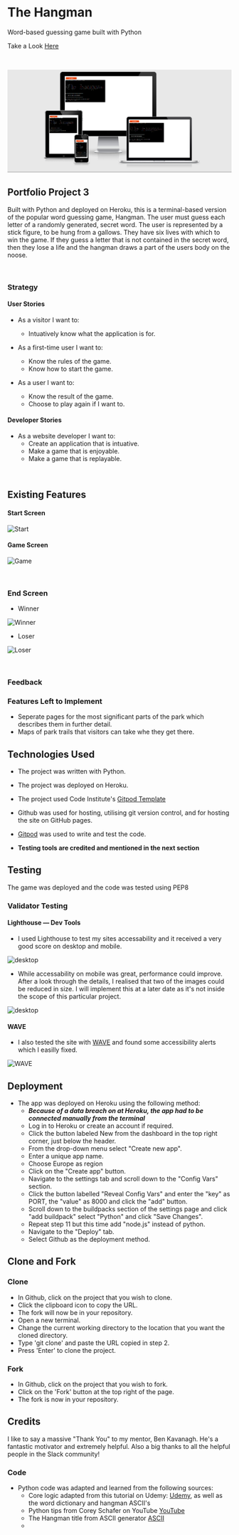 # The Hangman

Word-based guessing game built with Python

Take a Look [Here](https://the-hangman-mikeol.herokuapp.com/)

<br>

![Am I Responsive](image/responsive.PNG)

## Portfolio Project 3

Built with Python and deployed on Heroku, this is a terminal-based version of the popular word guessing game, Hangman. The user must guess each letter of a randomly generated, secret word. The user is represented by a stick figure, to be hung from a gallows. They have six lives with which to win the game. If they guess a letter that is not contained in the secret word, then they lose a life and the hangman draws a part of the users body on the noose.

<br> 

### Strategy 

#### User Stories

* As a visitor I want to:
    * Intuatively know what the application is for.

* As a first-time user I want to:
    * Know the rules of the game.
    * Know how to start the game.
 
* As a user I want to:
    * Know the result of the game.
    * Choose to play again if I want to.

#### Developer Stories

* As a website developer I want to:
    * Create an application that is intuative.
    * Make a game that is enjoyable.
    * Make a game that is replayable.

<br> 

## Existing Features

#### Start Screen

![Start]()

#### Game Screen

![Game]()

<br>

### End Screen

* Winner

![Winner]()

* Loser

![Loser]()

<br>

### Feedback

### Features Left to Implement 
* Seperate pages for the most significant parts of the park which describes them in further detail.
* Maps of park trails that visitors can take whe they get there. 

## Technologies Used

* The project was written with Python.
* The project was deployed on Heroku.
* The project used Code Institute's [Gitpod Template](https://github.com/Code-Institute-Org/gitpod-full-template) 
* Github was used for hosting, utilising git version control, and for hosting the site on GitHub pages.
* [Gitpod](https://gitpod.io/) was used to write and test the code. 

* **Testing tools are credited and mentioned in the next section**

## Testing

The game was deployed and the code was tested using PEP8

### Validator Testing


#### Lighthouse — Dev Tools

* I used Lighthouse to test my sites accessability and it received a very good score on desktop and mobile.

![desktop](assets/screenshots/lighthouse-desktop.JPG) 

* While accessability on mobile was great, performance could improve. After a look through the details, I realised that two of the images could be reduced in size. I will implement this at a later date as it's not inside the scope of this particular project.

![desktop](assets/screenshots/lighthouse-mobile.JPG) 

 #### WAVE

 * I also tested the site with [WAVE](https://wave.webaim.org/) and found some accessibility alerts which I easilly fixed.

![WAVE](assets/screenshots/wave.JPG)   

## Deployment

* The app was deployed on Heroku using the following method:
    * ***Because of a data breach on at Heroku, the app had to be connected manually from the terminal***
    * Log in to Heroku or create an account if required.
    * Click the button labeled New from the dashboard in the top right corner, just below the header.
    * From the drop-down menu select "Create new app".
    * Enter a unique app name. 
    * Choose Europe as region
    * Click on the "Create app" button.
    * Navigate to the settings tab and scroll down to the "Config Vars" section.
    * Click the button labelled "Reveal Config Vars" and enter the "key" as PORT, the "value" as 8000 and click the "add" button.
    * Scroll down to the buildpacks section of the settings page and click "add buildpack" select "Python" and click "Save Changes".
    * Repeat step 11 but this time add "node.js" instead of python.
    * Navigate to the "Deploy" tab.
    * Select Github as the deployment method.

## Clone and Fork

### Clone 

* In Github, click on the project that you wish to clone.
* Click the clipboard icon to copy the URL.
* The fork will now be in your repository.
* Open a new terminal.
* Change the current working directory to the location that you want the cloned directory.
* Type 'git clone' and paste the URL copied in step 2.
* Press 'Enter' to clone the project.

### Fork

* In Github, click on the project that you wish to fork.
* Click on the 'Fork' button at the top right of the page.
* The fork is now in your repository.

## Credits

I like to say a massive "Thank You" to my mentor, Ben Kavanagh. He's a fantastic motivator and extremely helpful. Also a big thanks to all the helpful people in the Slack community!

### Code

* Python code was adapted and learned from the following sources: 
    * Core logic adapted from this tutorial on Udemy: [Udemy](https://www.udemy.com/course/100-days-of-code/learn/lecture/19140848#overview), as well as the word dictionary and hangman ASCII's
    * Python tips from Corey Schafer on YouTube [YouTube](https://www.youtube.com/channel/UCCezIgC97PvUuR4_gbFUs5g)
    * The Hangman title from ASCII generator [ASCII](http://www.network-science.de/ascii/)
    * 


